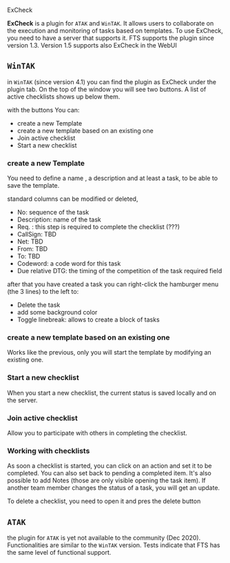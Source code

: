 ExCheck

**ExCheck** is a plugin for `ATAK` and `WinTAK`.
It allows users to collaborate on the execution and monitoring of tasks based on templates. 
To use ExCheck, you need to have a server that supports it.
FTS supports the plugin since version 1.3. Version 1.5 supports also  ExCheck in the WebUI

## `WinTAK`
in `WinTAK` (since version 4.1) you can find the plugin as ExCheck under the plugin tab. 
On the top of the window you will see two buttons.
A list of active checklists shows up below them.

with the buttons You can:
- create a new Template
- create a new template based on an existing one
- Join active checklist
- Start a new checklist

### create a new Template

You need to define a name , a description and at least a task, to be able to save the template. 

standard columns can be modified or deleted, 
- No: sequence of the task
- Description: name of the task
- Req. : this step is required to complete the checklist (???)
- CallSign: TBD
- Net: TBD
- From: TBD
- To: TBD
- Codeword: a code word for this task
- Due relative DTG:  the timing of the competition of the task required field

after that you have created a task you can right-click the hamburger menu (the 3 lines) to the left to:
- Delete the task
- add some background color
- Toggle linebreak: allows to create a block of tasks

###  create a new template based on an existing one
Works like the previous,
only you will start the template by modifying an existing one.

### Start a new checklist
When you start a new checklist,
the current status is saved locally and on the server.

###  Join active checklist
Allow you to participate with others in completing the checklist.

### Working with checklists
As soon a checklist is started, you can click on an action and set it to be completed.
You can also set back to pending a completed item.
It's also possible to add Notes (those are only visible opening the task item).
If another team member changes the status of a task,
you will get an update.

To delete a checklist, you need to open it and pres the delete button

## `ATAK`
the plugin for `ATAK` is yet not available to the community (Dec 2020). 
Functionalities are similar to the `WinTAK` version.
Tests indicate that FTS has the same level of functional support. 
